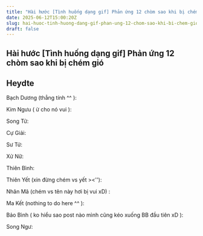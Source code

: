 ```yaml
---
title: "Hài hước [Tình huống dạng gif] Phản ứng 12 chòm sao khi bị chém gió"
date: 2025-06-12T15:00:20Z
slug: hai-huoc-tinh-huong-dang-gif-phan-ung-12-chom-sao-khi-bi-chem-gio
draft: false
---
```


## Hài hước [Tình huống dạng gif] Phản ứng 12 chòm sao khi bị chém gió

## Heydte

Bạch Dương (thẳng tính ^^ ):
 

 
Kim Ngưu ( ừ cho nó vui ):

 
Song Tử:

 
Cự Giải:

 
Sư Tử:

 
Xử Nữ:

 
Thiên Bình:

 
Thiên Yết (xin đừng chém vs yết ><''):
 

 
Nhân Mã (chém vs tên này hơi bị vui xD) :
 

 
Ma Kết (nothing to do here ^^ ):

 
Bảo Bình ( ko hiểu sao post nào mình cũng kéo xuống BB đầu tiên xD ):
 

 
Song Ngư: